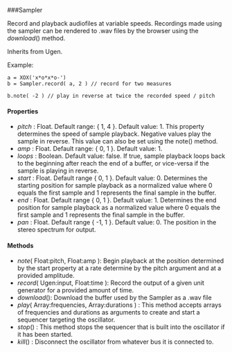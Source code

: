 ###Sampler

Record and playback audiofiles at variable speeds. Recordings made using the sampler can be rendered to .wav files by the browser using the _download_() method.

Inherits from Ugen.

Example:
```javascriptjavascript
a = XOX('x*o*x*o-')
b = Sampler.record( a, 2 ) // record for two measures

b.note( -2 ) // play in reverse at twice the recorded speed / pitch
```

#### Properties

* _pitch_ : Float. Default range: { 1, 4 }. Default value: 1. This property determines the speed of sample playback. Negative values play the sample in reverse. This value can also be set using the note() method.
* _amp_ : Float. Default range: { 0, 1 }. Default value: 1.
* _loops_ : Boolean. Default value: false. If true, sample playback loops back to the beginning after reach the end of a buffer, or vice-versa if the sample is playing in reverse.
* _start_ : Float. Default range { 0, 1 }. Default value: 0. Determines the starting position for sample playback as a normalized value where 0 equals the first sample and 1 represents the final sample in the buffer.
* _end_ : Float. Default range { 0, 1 }. Default value: 1. Determines the end position for sample playback as a normalized value where 0 equals the first sample and 1 represents the final sample in the buffer. 
* _pan_ : Float. Default range { -1, 1 }. Default value: 0. The position in the stereo spectrum for output.
 
#### Methods

* _note_( Float:pitch, Float:amp ): Begin playback at the position determined by the start property at a rate determine by the pitch argument and at a provided amplitude.
* _record_( Ugen:input, Float:time ): Record the output of a given unit generator for a provided amount of time.
* _download_(): Download the buffer used by the Sampler as a .wav file
* _play_( Array:frequencies, Array:durations ) : This method accepts arrays of frequencies and durations as arguments to create and start a sequencer targeting the oscillator.
* _stop_() : This method stops the sequencer that is built into the oscillator if it has been started.
* _kill_() : Disconnect the oscillator from whatever bus it is connected to. 
